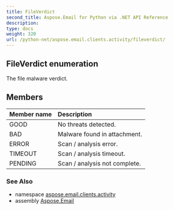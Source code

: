 ```yaml
---
title: FileVerdict
second_title: Aspose.Email for Python via .NET API Reference
description: 
type: docs
weight: 320
url: /python-net/aspose.email.clients.activity/fileverdict/
---
```


## FileVerdict enumeration

The file malware verdict.

## Members
| Member name | Description |
| :- | :- |
|GOOD|No threats detected.|
|BAD|Malware found in attachment.|
|ERROR|Scan / analysis error.|
|TIMEOUT|Scan / analysis timeout.|
|PENDING|Scan / analysis not complete.|

### See Also

* namespace [aspose.email.clients.activity](/python-net/aspose.email.clients.activity/)
* assembly [Aspose.Email](/python-net/)

